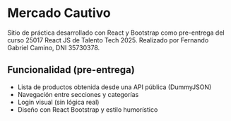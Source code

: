 # Mercado Cautivo

Sitio de práctica desarrollado con React y Bootstrap como pre-entrega del curso 25017 React JS de Talento Tech 2025.
Realizado por Fernando Gabriel Camino, DNI 35730378.

## Funcionalidad (pre-entrega)

- Lista de productos obtenida desde una API pública (DummyJSON)
- Navegación entre secciones y categorías
- Login visual (sin lógica real)
- Diseño con React Bootstrap y estilo humorístico